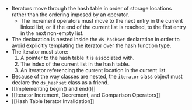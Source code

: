 - Iterators move through the hash table in order of storage locations rather than the ordering imposed by an operator.
	- The increment operators must move to the next entry in the current linked list, or if the end of the current list is reached, to the first entry in the next non-empty list.
- The declaration is nested inside the `ds_hashset` declaration in order to avoid explicitly templating the iterator over the hash function type.
- The iterator must store:
	1. A pointer to the hash table it is associated with.
	2. The index of the current list in the hash table.
	3. An iterator referencing the current location in the current list.
- Because of the way classes are nested, the `iterator` class object must declare the `ds_hashset` class as a friend.
- [[Implementing begin() and end()]]
- [[Iterator Increment, Decrement, and Comparison Operators]]
- [[Hash Table Iterator Invalidation]]


